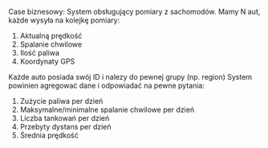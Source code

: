 Case biznesowy:
System obsługujący pomiary z sachomodów.
Mamy N aut, każde wysyła na kolejkę pomiary:
1. Aktualną prędkość
2. Spalanie chwilowe
3. Ilość paliwa
4. Koordynaty GPS

Każde auto posiada swój ID i nalezy do pewnej grupy (np. region)
System powinien agregować dane i odpowiadać na pewne pytania:
1. Zużycie paliwa per dzień
2. Maksymalne/minimalne spalanie chwilowe per dzień
3. Liczba tankowań per dzień
4. Przebyty dystans per dzień
5. Średnia prędkość


